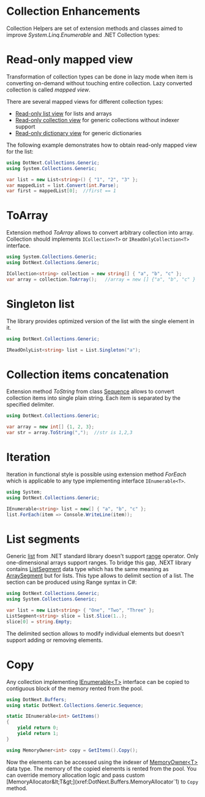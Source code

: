 Collection Enhancements
====
Collection Helpers are set of extension methods and classes aimed to improve _System.Linq.Enumerable_ and .NET Collection types:

# Read-only mapped view
Transformation of collection types can be done in lazy mode when item is converting on-demand without touching entire collection. Lazy converted collection is called _mapped view_.

There are several mapped views for different collection types:
* [Read-only list view](xref:DotNext.Collections.Generic.ReadOnlyListView`2) for lists and arrays
* [Read-only collection view](xref:DotNext.Collections.Generic.ReadOnlyCollectionView`2) for generic collections without indexer support
* [Read-only dictionary view](xref:DotNext.Collections.Generic.ReadOnlyDictionaryView`3) for generic dictionaries

The following example demonstrates how to obtain read-only mapped view for the list:
```csharp
using DotNext.Collections.Generic;
using System.Collections.Generic;

var list = new List<string>() { "1", "2", "3" };
var mappedList = list.Convert(int.Parse);
var first = mappedList[0];	//first == 1
```

# ToArray
Extension method _ToArray_ allows to convert arbitrary collection into array. Collection should implements `ICollection<T>` or `IReadOnlyCollection<T>` interface.

```csharp
using System.Collections.Generic;
using DotNext.Collections.Generic;

ICollection<string> collection = new string[] { "a", "b", "c" };
var array = collection.ToArray();   //array = new [] {"a", "b", "c" }
```

# Singleton list
The library provides optimized version of the list with the single element in it.

```csharp
using DotNext.Collections.Generic;

IReadOnlyList<string> list = List.Singleton("a");
```

# Collection items concatenation
Extension method _ToString_ from class [Sequence](xref:DotNext.Collections.Generic.Sequence) allows to convert collection items into single plain string. Each item is separated by the specified delimiter.

```csharp
using DotNext.Collections.Generic;

var array = new int[] {1, 2, 3};
var str = array.ToString(",");  //str is 1,2,3
```

# Iteration
Iteration in functional style is possible using extension method _ForEach_ which is applicable to any type implementing interface `IEnumerable<T>`.

```csharp
using System;
using DotNext.Collections.Generic;

IEnumerable<string> list = new[] { "a", "b", "c" };
list.ForEach(item => Console.WriteLine(item));
```

# List segments
Generic [list](https://docs.microsoft.com/en-us/dotnet/api/system.collections.generic.ilist-1) from .NET standard library doesn't support [range](https://docs.microsoft.com/en-us/dotnet/csharp/language-reference/proposals/csharp-8.0/ranges) operator. Only one-dimensional arrays support ranges. To bridge this gap, .NEXT library contains [ListSegment](xref:DotNext.Collections.Generic.ListSegment`1) data type which has the same meaning as [ArraySegment](https://docs.microsoft.com/en-us/dotnet/api/system.arraysegment-1) but for lists. This type allows to delimit section of a list. The section can be produced using Range syntax in C#:

```csharp
using DotNext.Collections.Generic;
using System.Collections.Generic;

var list = new List<string> { "One", "Two", "Three" };
ListSegment<string> slice = list.Slice(1..);
slice[0] = string.Empty;
```

The delimited section allows to modify individual elements but doesn't support adding or removing elements.

# Copy
Any collection implementing [IEnumerable&lt;T&gt;](https://docs.microsoft.com/en-us/dotnet/api/system.collections.generic.ienumerable-1) interface can be copied to contiguous block of the memory rented from the pool.
```csharp
using DotNext.Buffers;
using static DotNext.Collections.Generic.Sequence;

static IEnumerable<int> GetItems()
{
    yield return 0;
    yield return 1;
}

using MemoryOwner<int> copy = GetItems().Copy();
```

Now the elements can be accessed using the indexer of [MemoryOwner&lt;T&gt;](xref:DotNext.Buffers.MemoryOwner`1) data type. The memory of the copied elements is rented from the pool. You can override memory allocation logic and pass custom [MemoryAllocator&lt;T&gt;](xref:DotNext.Buffers.MemoryAllocator`1) to `Copy` method.